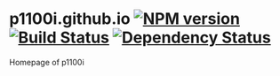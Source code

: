# p1100i.github.io [![NPM version][npm-image]][npm-url] [![Build Status][travis-image]][travis-url] [![Dependency Status][daviddm-image]][daviddm-url]

Homepage of p1100i

[npm-image]: https://badge.fury.io/js/p1100i.github.io.svg
[npm-url]: https://npmjs.org/package/p1100i.github.io
[travis-image]: https://travis-ci.org/p1100i/p1100i.github.io.svg?branch=master
[travis-url]: https://travis-ci.org/p1100i/p1100i.github.io
[daviddm-image]: https://david-dm.org/p1100i/p1100i.github.io.svg?theme=shields.io
[daviddm-url]: https://david-dm.org/p1100i/p1100i.github.io
